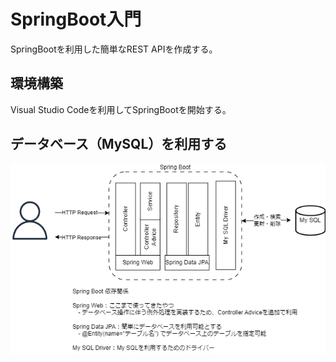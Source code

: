 # SpringBoot入門

SpringBootを利用した簡単なREST APIを作成する。

## 環境構築
Visual Studio Codeを利用してSpringBootを開始する。

## データベース（MySQL）を利用する
![DatabBase](_static/SpringBootTutorial/DataBase.png)